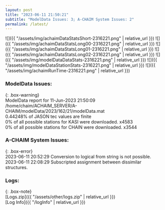 ```yaml
---
layout: post
title: "2023-06-11 21:50:21"
subtitle: "ModelData Issues: 3; A-CHAIM System Issues: 2"
permalink: /latest/
---
```


![]({{ "/assets/img/achaimDataStatsShort-2316221.png" | relative_url }})
![]({{ "/assets/img/achaimDataStatsLong00-2316221.png" | relative_url }})
![]({{ "/assets/img/achaimDataStatsLong01-2316221.png" | relative_url }})
![]({{ "/assets/img/achaimDataStatsLong02-2316221.png" | relative_url }})
![]({{ "/assets/img/modelDataDataStats-2316221.png" | relative_url }})
![]({{ "/assets/img/modelDataStationStats-2316221.png" | relative_url }})
![]({{ "/assets/img/achaimRunTime-2316221.png" | relative_url }})


### ModelData Issues:  
  
{: .box-warning}  
 ModelData report for 11-Jun-2023 21:50:09   
 /home/chaim/ACHAIM_SERVER/A-CHAIM/modelData/2023/162/21/modelData.mat   
 0.44248% of JASON tec values are finite   
 0% of all possible stations for KASI were downloaded. x4583   
 0% of all possible stations for CHAIN were downloaded. x3544   
  
### A-CHAIM System Issues:  
  
{: .box-error}  
2023-06-11 20:52:29 Conversion to logical from string is not possible.  
2023-06-11 22:08:29 Subscripted assignment between dissimilar structures.  

### Logs:  
  
{: .box-note}  
[Logs.zip]({{ "/assets/other/logs.zip" | relative_url }})  
[Log Info]({{ "/logInfo" | relative_url }})  
